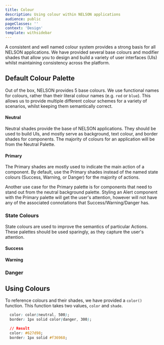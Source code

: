 ```yaml
---
title: Colour
description: Using colour within NELSON applications
audience: public
pageClasses: ''
context: 'Design'
template: withsidebar
---
```


A consistent and well named colour system provides a strong basis for all NELSON applications. We have provided several base colours and modifier shades that allow you to design and build a variety of user interfaces (UIs) whilst maintaining consistency across the platform.

## Default Colour Palette

Out of the box, NELSON provides 5 base colours. We use functional names for colours, rather than their literal colour names (e.g. `red` or `blue`). This allows us to provide multiple different colour schemes for a variety of scenarios, whilst keeping them semantically correct.

#### Neutral

Neutral shades provide the base of NELSON applications. They should be used to build UIs, and mostly serve as background, text colour, and border shades for components. The majority of colours for an application will be from the Neutral Palette.

<swatch property="background-color" value="#091826" label="Black"></swatch>
<swatch property="background-color" value="#102a43" label="900"></swatch>
<swatch property="background-color" value="#253b53" label="800"></swatch>
<swatch property="background-color" value="#324e68" label="700"></swatch>
<swatch property="background-color" value="#496582" label="600"></swatch>
<swatch property="background-color" value="#627d98" label="500"></swatch>
<swatch property="background-color" value="#829ab1" label="400"></swatch>
<swatch property="background-color" value="#9eb3c8" label="300"></swatch>
<swatch property="background-color" value="#bcccdc" label="200"></swatch>
<swatch property="background-color" value="#dae2ec" label="100"></swatch>
<swatch property="background-color" value="#f0f4f8" label="000"></swatch>
<swatch property="background-color" value="#f7f9fb" label="00"></swatch>
<swatch property="background-color" value="#FFFFFF" label="white"></swatch>

#### Primary

The Primary shades are mostly used to indicate the main action of a component. By default, use the Primary shades instead of the named state colours (Success, Warning, or Danger) for the majority of actions.

Another use case for the Primary palette is for components that need to stand out from the neutral background palette. Styling an Alert component with the Primary palette will get the user's attention, however will not have any of the associated connotations that Success/Warning/Danger has.

<swatch property="background-color" value="#012159" label="900"></swatch>
<swatch property="background-color" value="#01337d" label="800"></swatch>
<swatch property="background-color" value="#03449e" label="700"></swatch>
<swatch property="background-color" value="#0552b5" label="600"></swatch>
<swatch property="background-color" value="#0a67d2" label="500"></swatch>
<swatch property="background-color" value="#2286eb" label="400"></swatch>
<swatch property="background-color" value="#48a3f3" label="300"></swatch>
<swatch property="background-color" value="#7cc4fa" label="200"></swatch>
<swatch property="background-color" value="#bbe3ff" label="100"></swatch>
<swatch property="background-color" value="#e6f6ff" label="100"></swatch>

### State Colours

State colours are used to improve the semantics of particular Actions. These palettes should be used sparingly, as they capture the user's attention.

#### Success

<swatch property="background-color" value="#10531e" label="900"></swatch>
<swatch property="background-color" value="#196929" label="800"></swatch>
<swatch property="background-color" value="#329c48" label="700"></swatch>
<swatch property="background-color" value="#3daf41" label="600"></swatch>
<swatch property="background-color" value="#54c758" label="500"></swatch>
<swatch property="background-color" value="#7ade72" label="400"></swatch>
<swatch property="background-color" value="#9ff290" label="300"></swatch>
<swatch property="background-color" value="#c6fcb0" label="200"></swatch>
<swatch property="background-color" value="#e1ffce" label="100"></swatch>
<swatch property="background-color" value="#f3ffeb" label="000"></swatch>

#### Warning

<swatch property="background-color" value="#6b3012" label="900"></swatch>
<swatch property="background-color" value="#81491e" label="800"></swatch>
<swatch property="background-color" value="#a46926" label="700"></swatch>
<swatch property="background-color" value="#ce892d" label="600"></swatch>
<swatch property="background-color" value="#f2b449" label="500"></swatch>
<swatch property="background-color" value="#edcb29" label="400"></swatch>
<swatch property="background-color" value="#f5e473" label="300"></swatch>
<swatch property="background-color" value="#fcf4ac" label="200"></swatch>
<swatch property="background-color" value="#fffbdb" label="100"></swatch>
<swatch property="background-color" value="#fffef4" label="000"></swatch>

### Danger

<swatch property="background-color" value="#610315" label="900"></swatch>
<swatch property="background-color" value="#8a041a" label="800"></swatch>
<swatch property="background-color" value="#ab091f" label="700"></swatch>
<swatch property="background-color" value="#d01224" label="600"></swatch>
<swatch property="background-color" value="#e12d38" label="500"></swatch>
<swatch property="background-color" value="#ef4e4d" label="400"></swatch>
<swatch property="background-color" value="#f76b6a" label="300"></swatch>
<swatch property="background-color" value="#ff9b9a" label="200"></swatch>
<swatch property="background-color" value="#ffbdbd" label="100"></swatch>
<swatch property="background-color" value="#fef1f2" label="000"></swatch>


## Using Colours

To reference colours and their shades, we have provided a `color()` function. This function takes two values, `color` and `shade`.

```css
  color: color(neutral, 500);
  border: 1px solid color(danger, 300);

  // Result
  color: #627d98;
  border: 1px solid #f36968;
```
